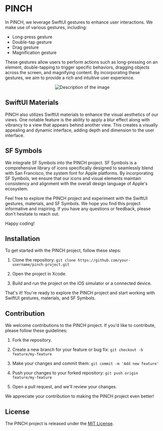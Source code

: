 # PINCH

In PINCH, we leverage SwiftUI gestures to enhance user interactions. We make use of various gestures, including:

- Long-press gesture
- Double-tap gesture
- Drag gesture
- Magnification gesture

These gestures allow users to perform actions such as long-pressing on an element, double-tapping to trigger specific behaviors, dragging objects across the screen, and magnifying content. By incorporating these gestures, we aim to provide a rich and intuitive user experience.

<p align="center">
  <img src="https://github.com/tacettinkustu/PINCH/assets/51737508/9214cd60-8fea-4f7e-b37f-f675e206bc98" alt="Description of the image">
</p>

## SwiftUI Materials

PINCH also utilizes SwiftUI materials to enhance the visual aesthetics of our views. One notable feature is the ability to apply a blur effect along with vibrancy to a view that appears behind another view. This creates a visually appealing and dynamic interface, adding depth and dimension to the user interface.

## SF Symbols

We integrate SF Symbols into the PINCH project. SF Symbols is a comprehensive library of icons specifically designed to seamlessly blend with San Francisco, the system font for Apple platforms. By incorporating SF Symbols, we ensure that our icons and visual elements maintain consistency and alignment with the overall design language of Apple's ecosystem.

Feel free to explore the PINCH project and experiment with the SwiftUI gestures, materials, and SF Symbols. We hope you find this project informative and inspiring. If you have any questions or feedback, please don't hesitate to reach out.

Happy coding!

## Installation

To get started with the PINCH project, follow these steps:

1. Clone the repository:
```git clone https://github.com/your-username/pinch-project.git```

2. Open the project in Xcode.

3. Build and run the project on the iOS simulator or a connected device.

That's it! You're ready to explore the PINCH project and start working with SwiftUI gestures, materials, and SF Symbols.

## Contribution

We welcome contributions to the PINCH project. If you'd like to contribute, please follow these guidelines:

1. Fork the repository.

2. Create a new branch for your feature or bug fix:
```git checkout -b feature/my-feature```

3. Make your changes and commit them:
```git commit -m 'Add new feature'```

4. Push your changes to your forked repository:
```git push origin feature/my-feature```

5. Open a pull request, and we'll review your changes.

We appreciate your contribution to making the PINCH project even better!

## License

The PINCH project is released under the [MIT License](LICENSE).
